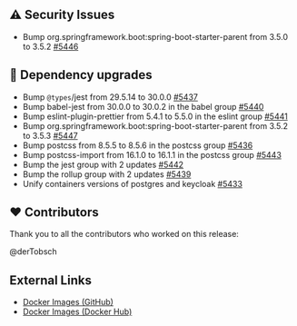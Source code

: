 ## ⚠️ Security Issues

- Bump org.springframework.boot:spring-boot-starter-parent from 3.5.0 to 3.5.2 [#5446](https://github.com/urlaubsverwaltung/urlaubsverwaltung/pull/5446)

## 🔨 Dependency upgrades

- Bump `@types`/jest from 29.5.14 to 30.0.0 [#5437](https://github.com/urlaubsverwaltung/urlaubsverwaltung/pull/5437)
- Bump babel-jest from 30.0.0 to 30.0.2 in the babel group [#5440](https://github.com/urlaubsverwaltung/urlaubsverwaltung/pull/5440)
- Bump eslint-plugin-prettier from 5.4.1 to 5.5.0 in the eslint group [#5441](https://github.com/urlaubsverwaltung/urlaubsverwaltung/pull/5441)
- Bump org.springframework.boot:spring-boot-starter-parent from 3.5.2 to 3.5.3 [#5447](https://github.com/urlaubsverwaltung/urlaubsverwaltung/pull/5447)
- Bump postcss from 8.5.5 to 8.5.6 in the postcss group [#5436](https://github.com/urlaubsverwaltung/urlaubsverwaltung/pull/5436)
- Bump postcss-import from 16.1.0 to 16.1.1 in the postcss group [#5443](https://github.com/urlaubsverwaltung/urlaubsverwaltung/pull/5443)
- Bump the jest group with 2 updates [#5442](https://github.com/urlaubsverwaltung/urlaubsverwaltung/pull/5442)
- Bump the rollup group with 2 updates [#5439](https://github.com/urlaubsverwaltung/urlaubsverwaltung/pull/5439)
- Unify containers versions of postgres and keycloak [#5433](https://github.com/urlaubsverwaltung/urlaubsverwaltung/pull/5433)

## ❤️ Contributors

Thank you to all the contributors who worked on this release:

@derTobsch
## External Links

- [Docker Images (GitHub)](https://github.com/urlaubsverwaltung/urlaubsverwaltung/pkgs/container/urlaubsverwaltung%2Furlaubsverwaltung)
- [Docker Images (Docker Hub)](https://hub.docker.com/r/urlaubsverwaltung/urlaubsverwaltung)
